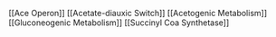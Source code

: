 [[Ace Operon]]
[[Acetate-diauxic Switch]]
[[Acetogenic Metabolism]]
[[Gluconeogenic Metabolism]]
[[Succinyl Coa Synthetase]]
